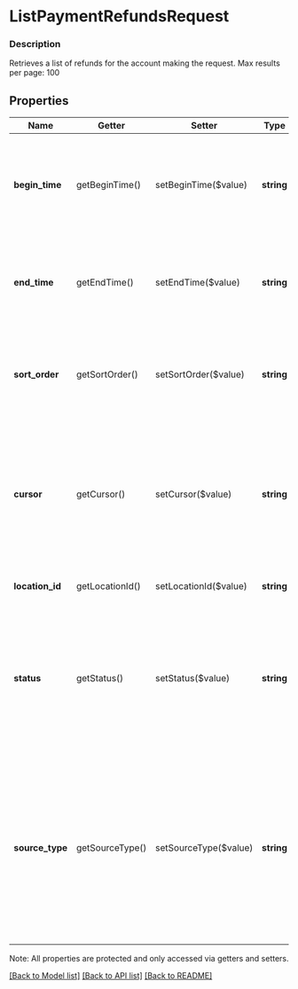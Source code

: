 # ListPaymentRefundsRequest

### Description

Retrieves a list of refunds for the account making the request.  Max results per page: 100

## Properties
Name | Getter | Setter | Type | Description | Notes
------------ | ------------- | ------------- | ------------- | ------------- | -------------
**begin_time** | getBeginTime() | setBeginTime($value) | **string** | Timestamp for the beginning of the requested reporting period, in RFC 3339 format.  Default: The current time minus one year. | [optional] 
**end_time** | getEndTime() | setEndTime($value) | **string** | Timestamp for the end of the requested reporting period, in RFC 3339 format.  Default: The current time. | [optional] 
**sort_order** | getSortOrder() | setSortOrder($value) | **string** | The order in which results are listed. - &#x60;ASC&#x60; - oldest to newest - &#x60;DESC&#x60; - newest to oldest (default). | [optional] 
**cursor** | getCursor() | setCursor($value) | **string** | A pagination cursor returned by a previous call to this endpoint. Provide this to retrieve the next set of results for the original query.  See [Pagination](/basics/api101/pagination) for more information. | [optional] 
**location_id** | getLocationId() | setLocationId($value) | **string** | ID of location associated with payment. | [optional] 
**status** | getStatus() | setStatus($value) | **string** | If provided, only refunds with the given status are returned.  For a list of refund status values, see [PaymentRefund](#type-paymentrefund).  Default: If omitted refunds are returned regardless of status. | [optional] 
**source_type** | getSourceType() | setSourceType($value) | **string** | If provided, only refunds with the given source type are returned.  - &#x60;CARD&#x60; - List refunds only for payments where card was specified as payment  source.  Default: If omitted refunds are returned regardless of source type. | [optional] 

Note: All properties are protected and only accessed via getters and setters.

[[Back to Model list]](../../README.md#documentation-for-models) [[Back to API list]](../../README.md#documentation-for-api-endpoints) [[Back to README]](../../README.md)

